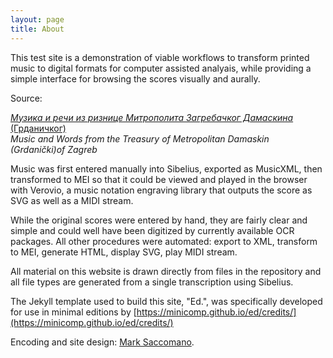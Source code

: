 ```yaml
---
layout: page
title: About
---
```


This test site is a demonstration of viable workflows to transform printed music to digital formats for computer assisted analyais, while providing a simple interface for browsing the scores visually and aurally.

Source:

[_Музика и речи из ризнице Митрополита Загребачког Дамаскина_ (Грданичког)](http://www.spc.rs/sr/muzika_rechi_iz_riznice_mitropolita_zagrebachkog_damaskina_grdanichkog)<br/>
_Music and Words from the Treasury of Metropolitan Damaskin (Grdanički)of Zagreb_

Music was first entered manually into Sibelius, exported as MusicXML, then transformed to MEI so that it could be viewed and played in the browser with Verovio, a music notation engraving library that outputs the score as SVG as well as a MIDI stream.

While the original scores were entered by hand, they are fairly clear and simple and could well have been digitized by currently available OCR packages. All other procedures were automated: export to XML, transform to MEI, generate HTML, display SVG, play MIDI stream.

All material on this website is drawn directly from files in the repository and all file types are generated from a single transcription using Sibelius.

The Jekyll template used to build this site, "Ed.", was specifically developed for use in minimal editions by [https://minicomp.github.io/ed/credits/](https://minicomp.github.io/ed/credits/)

Encoding and site design: [Mark Saccomano](https://mss2221.github.io/saccomano/).
